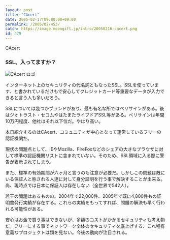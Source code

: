```yaml
---
layout: post
title: "CAcert"
date: 2005-02-17T09:00:00+09:00
permalink: /2005/02/453/
catch: https://image.moongift.jp/intro/20050216-cacert.png
id: 479
---
```

CAcert  
<!--more-->

### SSL、入ってますか？
  

![CAcert ロゴ](https://image.moongift.jp/intro/20050216-cacert.png "CAcert ロゴ")

  

インターネット上のセキュリティの代名詞ともなったSSL。SSLを使っています、と書かれているだけもで安心してクレジットカード等重要なデータが入力できると言う人も多いだろう。

  

SSLについては幾つかブランドがあり、最も有名な所ではベリサインがある。後はジオトラスト・セコムやはたまたライブドアSSL等がある。ベリサインは年間10万円程度、他社はそれ以下位だ。やはり高い。

  

本日紹介するのはCAcert、コミュニティが中心となって運営しているフリーの認証機関だ。

  

現状の問題点として、IEやMozilla、FireFoxなどのシェアの大きなブラウザに対して標準の認証機関リストに含まれていない。そのため、SSL領域に入る際に警告が表示されてしまう。

  

また、標準の有効期間が六ヶ月と言うのも注意が必要だ。しかしこの問題は既にいる保証人と称される人達に対して身分証明を行う事で解決することが出来る。尚、現時点では日本に保証人は存在しない（全世界で542人）。

  

若干の問題はあるものの、2004年で22,000件、2005年で既に4,800件もの証明書発行実績が存在する。これらの実績をもってすれば、問題の解決も早く行われる可能性がある。

  

安心はお金で買う事はできないが、多額のコストがかかるセキュリティも考え物だ。フリーにする事でネットワーク全体のセキュリティを底上げする、これ程有意義なプロジェクトは類を見ない。今後の動向が注目される。

